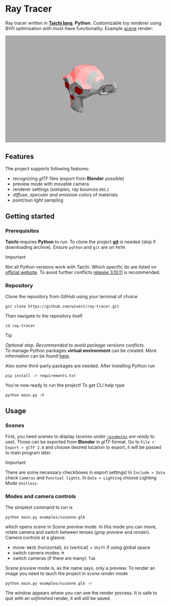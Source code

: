# Ray Tracer

Ray tracer written in [**Taichi lang**](https://www.taichi-lang.org), **Python**. Customizable toy renderer using _BVH_ optimisation with must-have functionality. Example [scene](/examples/suzanne.glb) render:

![Example render](/examples/example.png)

## Features

The project supports following features:

-   recognizing _glTF_ files (export from **Blender** possible)
-   preview mode with movable camera
-   renderer settings (_samples, ray bounces_ etc.)
-   _diffuse, specular and emission colors_ of materials
-   _point/sun light_ sampling

## Getting started

### Prerequisites

**Taichi** requires **Python** to run. To clone the project [**git**](https://git-scm.com/downloads) is needed (skip if downloading archive). Ensure `python` and `git` are on `PATH`.

> [!IMPORTANT]  
> Not all Python versions work with Taichi. Which specific do are listed on [official website](https://docs.taichi-lang.org/docs/hello_world#prerequisites). To avoid further conflicts [release 3.10.11](https://www.python.org/downloads/release/python-31011/) is recommended.

### Repository

Clone the repository from _GitHub_ using your terminal of choice

```
git clone https://github.com/wivest/ray-tracer.git
```

Then navigate to the repository itself

```
cd ray-tracer
```

> [!TIP]  
> _Optional step. Recommended to avoid package versions conflicts._<br>
> To manage Python packages **virtual environment** can be created. More information can be found [here](https://docs.python.org/3/library/venv.html).

Also some third-party packages are needed. After installing Python run

```
pip install -r requirements.txt
```

You're now ready to run the project! To get CLI help type

```
python main.py -h
```

## Usage

### Scenes

First, you need scenes to display (_scenes under [`/examples`](/examples) are ready to use_). Those can be exported from **Blender** in _glTF_ format. Go to `File > Export > glTF 2.0` and choose desired location to export, it will be passed to main program later.

> [!IMPORTANT]  
> There are some necessary checkboxes in export settings! In `Include > Data` check `Cameras` and `Punctual lights`. In `Data > Lighting` choose Lighting Mode `Unitless`.

### Modes and camera controls

The simplest command to run is

```
python main.py examples/suzanne.glb
```

which opens scene in _Scene preview_ mode. In this mode you can move, rotate camera and switch between lenses (_gray preview_ and _render_). Camera controls at a glance:

-   move: `WASD` (horizontal), `EX` (vertical) + `Shift` if using global space
-   switch camera modes: `M`
-   switch cameras (if there are many): `Tab`

_Scene preview_ mode is, as the name says, only a preview. To render an image you need to lauch the project in _scene render_ mode

```
python main.py examples/suzanne.glb -r
```

The window appears where you can see the render process. It is safe to quit with an _unfinished_ render, it will still be saved.
